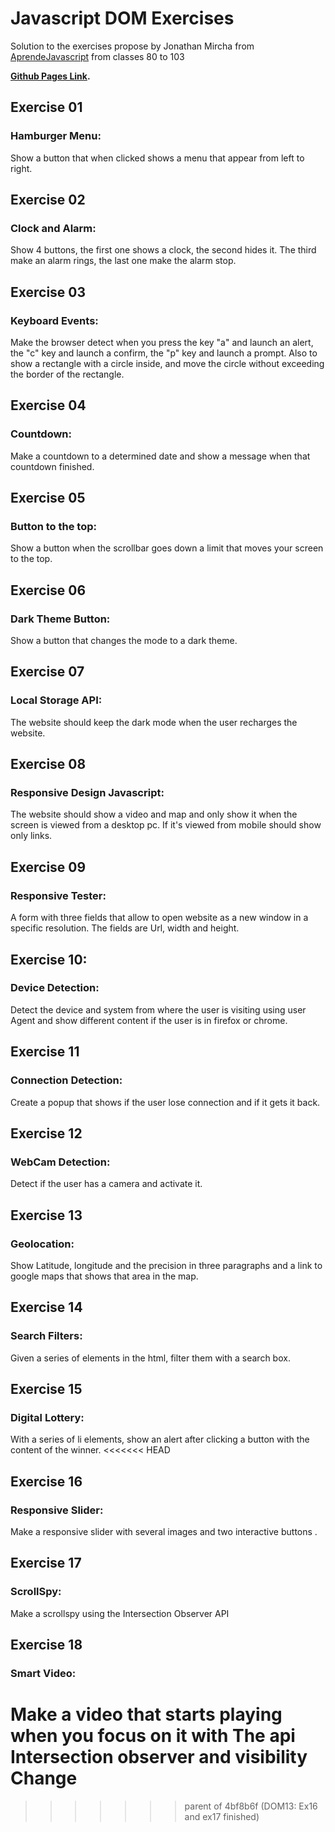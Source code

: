 # Javascript DOM Exercises

Solution to the exercises propose by Jonathan Mircha from [AprendeJavascript](https://aprendejavascript.org/)
from classes 80 to 103

**[Github Pages Link](https://gearyandres94.github.io/domJSExercises/views/).**

## Exercise 01

### Hamburger Menu:

Show a button that when clicked shows a menu that appear from left to right.

## Exercise 02

### Clock and Alarm:

Show 4 buttons, the first one shows a clock, the second hides it. The third make an alarm rings, the last one make the alarm stop.

## Exercise 03

### Keyboard Events:

Make the browser detect when you press the key "a" and launch an alert, the "c" key and launch a confirm, the "p" key and launch a prompt.
Also to show a rectangle with a circle inside, and move the circle without exceeding the border of the rectangle.

## Exercise 04

### Countdown:

Make a countdown to a determined date and show a message when that countdown finished.

## Exercise 05

### Button to the top:

Show a button when the scrollbar goes down a limit that moves your screen to the top.

## Exercise 06

### Dark Theme Button:

Show a button that changes the mode to a dark theme.

## Exercise 07

### Local Storage API:

The website should keep the dark mode when the user recharges the website.

## Exercise 08

### Responsive Design Javascript:

The website should show a video and map and only show it when the screen is viewed from a desktop pc. If it's viewed from mobile should show only links.

## Exercise 09

### Responsive Tester:

A form with three fields that allow to open website as a new window in a specific resolution. The fields are Url, width and height.

## Exercise 10:

### Device Detection:

Detect the device and system from where the user is visiting using user Agent and show different content if the user is in firefox or chrome.

## Exercise 11

### Connection Detection:

Create a popup that shows if the user lose connection and if it gets it back.

## Exercise 12

### WebCam Detection:

Detect if the user has a camera and activate it.

## Exercise 13

### Geolocation:

Show Latitude, longitude and the precision in three paragraphs and a link to google maps that shows that area in the map.

## Exercise 14

### Search Filters:

Given a series of elements in the html, filter them with a search box.

## Exercise 15

### Digital Lottery:

With a series of li elements, show an alert after clicking a button with the content of the winner.
<<<<<<< HEAD

## Exercise 16

### Responsive Slider:

Make a responsive slider with several images and two interactive buttons .

## Exercise 17

### ScrollSpy:

Make a scrollspy using the Intersection Observer API

## Exercise 18

### Smart Video:

Make a video that starts playing when you focus on it with The api Intersection observer and visibility Change
=======
>>>>>>> parent of 4bf8b6f (DOM13: Ex16 and ex17 finished)
